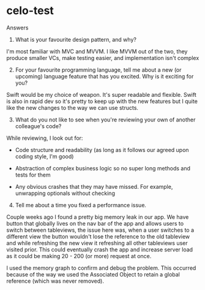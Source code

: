 # celo-test

Answers

1. What is your favourite design pattern, and why?

  I'm most familiar with MVC and MVVM. I like MVVM out of the two, they produce smaller VCs, make testing easier, and implementation isn't complex

2. For your favourite programming language, tell me about a new (or upcoming) language feature that has you excited. Why is it exciting for you?
  
  Swift would be my choice of weapon. It's super readable and flexible. Swift is also in rapid dev so it's pretty to keep up with the new features but I quite like the new changes to the way we can use structs.

3. What do you not like to see when you're reviewing your own of another colleague's code?

 While reviewing, I look out for:

 - Code structure and readability (as long as it follows our agreed upon coding style, I'm good)

 - Abstraction of complex business logic so no super long methods and tests for them

 - Any obvious crashes that they may have missed. For example, unwrapping optionals without checking

4. Tell me about a time you fixed a performance issue.

  Couple weeks ago I found a pretty big memory leak in our app. We have button that globally lives on the nav bar of the app and allows users to switch between tableviews, the issue here was, when a user switches to a different view the button wouldn't lose the reference to the old tableview and while refreshing the new view it refreshing all other tableviews user visited prior. This could eventually crash the app and increase server load as it could be making 20 - 200 (or more) request at once.

  I used the memory graph to confirm and debug the problem. This occurred because of the way we used the Associated Object to retain a global reference (which was never removed).
